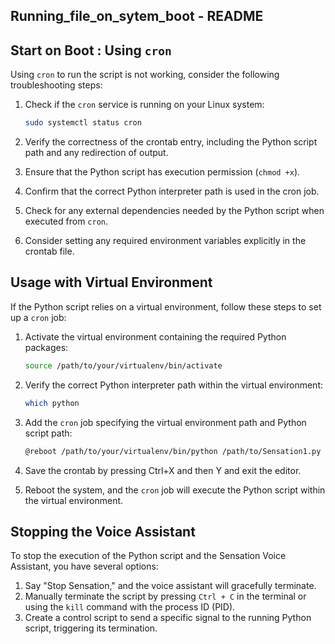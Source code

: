 ## Running_file_on_sytem_boot - README




## Start on Boot : Using `cron`

Using `cron` to run the script is not working, consider the following troubleshooting steps:

1. Check if the `cron` service is running on your Linux system:

   ```bash
   sudo systemctl status cron
   ```

2. Verify the correctness of the crontab entry, including the Python script path and any redirection of output.
3. Ensure that the Python script has execution permission (`chmod +x`).
4. Confirm that the correct Python interpreter path is used in the cron job.
5. Check for any external dependencies needed by the Python script when executed from `cron`.
6. Consider setting any required environment variables explicitly in the crontab file.

## Usage with Virtual Environment

If the Python script relies on a virtual environment, follow these steps to set up a `cron` job:

1. Activate the virtual environment containing the required Python packages:

   ```bash
   source /path/to/your/virtualenv/bin/activate
   ```

2. Verify the correct Python interpreter path within the virtual environment:

   ```bash
   which python
   ```

3. Add the `cron` job specifying the virtual environment path and Python script path:

   ```bash
   @reboot /path/to/your/virtualenv/bin/python /path/to/Sensation1.py >> /path/to/logfile.log 2>&1
   ```

4. Save the crontab by pressing Ctrl+X and then Y and exit the editor.

5. Reboot the system, and the `cron` job will execute the Python script within the virtual environment.

## Stopping the Voice Assistant

To stop the execution of the Python script and the Sensation Voice Assistant, you have several options:

1. Say "Stop Sensation," and the voice assistant will gracefully terminate.
2. Manually terminate the script by pressing `Ctrl + C` in the terminal or using the `kill` command with the process ID (PID).
3. Create a control script to send a specific signal to the running Python script, triggering its termination.
